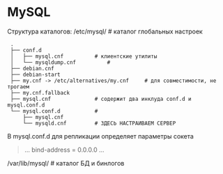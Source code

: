 # MySQL
Структура каталогов:
/etc/mysql/		# каталог глобальных настроек 
```
 .
 ├── conf.d
 │   ├── mysql.cnf			# клиентские утилиты
 │   └── mysqldump.cnf			#
 ├── debian.cnf
 ├── debian-start
 ├── my.cnf -> /etc/alternatives/my.cnf 	# для совместимости, не трогаем
 ├── my.cnf.fallback
 ├── mysql.cnf				# содержит два инклуда conf.d и mysql.conf.d
 └── mysql.conf.d			# 
     ├── mysql.cnf
     └── mysqld.cnf			# ЗДЕСЬ НАСТРАИВАЕМ СЕРВЕР
```

В mysql.conf.d для репликации определяет параметры сокета
> ...
> bind-address            = 0.0.0.0
> ...

/var/lib/mysql/		# каталог БД и бинлогов